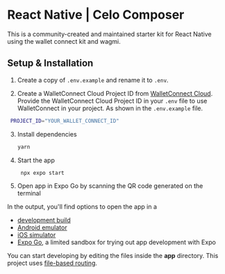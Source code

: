 # React Native | Celo Composer

This is a community-created and maintained starter kit for React Native using the wallet connect kit and wagmi.

## Setup & Installation

1. Create a copy of `.env.example` and rename it to `.env`.

2. Create a WalletConnect Cloud Project ID from [WalletConnect Cloud](https://cloud.walletconnect.com/). Provide the WalletConnect Cloud Project ID in your `.env` file to use WalletConnect in your project. As shown in the `.env.example` file.

  ```bash
   PROJECT_ID="YOUR_WALLET_CONNECT_ID"
   ```

3. Install dependencies

   ```bash
   yarn 
   ```

4. Start the app

   ```bash
    npx expo start
   ```
5. Open app in Expo Go by scanning the QR code generated on the terminal
   
In the output, you'll find options to open the app in a

- [development build](https://docs.expo.dev/develop/development-builds/introduction/)
- [Android emulator](https://docs.expo.dev/workflow/android-studio-emulator/)
- [iOS simulator](https://docs.expo.dev/workflow/ios-simulator/)
- [Expo Go](https://expo.dev/go), a limited sandbox for trying out app development with Expo

You can start developing by editing the files inside the **app** directory. This project uses [file-based routing](https://docs.expo.dev/router/introduction).


